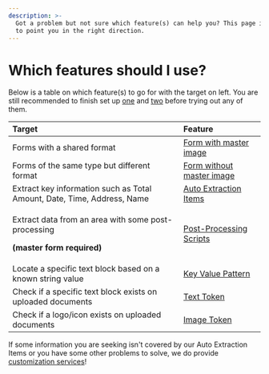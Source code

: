 ```yaml
---
description: >-
  Got a problem but not sure which feature(s) can help you? This page is created
  to point you in the right direction.
---
```


# Which features should I use?

Below is a table on which feature\(s\) to go for with the target on left. You are still recommended to finish set up [one](set-up-a-form-with-master-image.md) and [two](set-up-a-form-without-master-image.md) before trying out any of them. 

<table>
  <thead>
    <tr>
      <th style="text-align:left">Target</th>
      <th style="text-align:left">Feature</th>
    </tr>
  </thead>
  <tbody>
    <tr>
      <td style="text-align:left">Forms with a shared format</td>
      <td style="text-align:left"><a href="set-up-a-form-with-master-image.md">Form with master image</a>
      </td>
    </tr>
    <tr>
      <td style="text-align:left">Forms of the same type but different format</td>
      <td style="text-align:left"><a href="set-up-a-form-without-master-image.md">Form without master image</a>
      </td>
    </tr>
    <tr>
      <td style="text-align:left">Extract key information such as Total Amount, Date, Time, Address, Name</td>
      <td
      style="text-align:left"><a href="../features/auto-extraction-items.md">Auto Extraction Items</a>
        </td>
    </tr>
    <tr>
      <td style="text-align:left">
        <p>Extract data from an area with some post-processing</p>
        <p><b>(master form required)</b>
        </p>
      </td>
      <td style="text-align:left"><a href="../features/post-processing-scripts.md">Post-Processing Scripts</a>
      </td>
    </tr>
    <tr>
      <td style="text-align:left">Locate a specific text block based on a known string value</td>
      <td style="text-align:left"><a href="../features/key-value-pattern-detection.md">Key Value Pattern</a>
      </td>
    </tr>
    <tr>
      <td style="text-align:left">Check if a specific text block exists on uploaded documents</td>
      <td style="text-align:left"><a href="../features/token-group.md#text-token">Text Token</a>
      </td>
    </tr>
    <tr>
      <td style="text-align:left">Check if a logo/icon exists on uploaded documents</td>
      <td style="text-align:left"><a href="../features/token-group.md#image-token">Image Token</a>
      </td>
    </tr>
  </tbody>
</table>

If some information you are seeking isn't covered by our Auto Extraction Items or you have some other problems to solve, we do provide [customization services](../customization-services.md)! 

